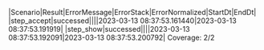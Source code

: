 |Scenario|Result|ErrorMessage|ErrorStack|ErrorNormalized|StartDt|EndDt|
|step_accept|successed||||2023-03-13 08:37:53.161440|2023-03-13 08:37:53.191919|
|step_show|successed||||2023-03-13 08:37:53.192091|2023-03-13 08:37:53.200792|
Coverage: 2/2
